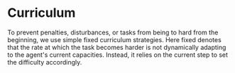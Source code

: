 # Curriculum

To prevent penalties, disturbances, or tasks from being to hard from the beginning,
we use simple fixed curriculum strategies. Here fixed denotes that the rate at which
the task becomes harder is not dynamically adapting to the agent's current capacities.
Instead, it relies on the current step to set the difficulty accordingly.